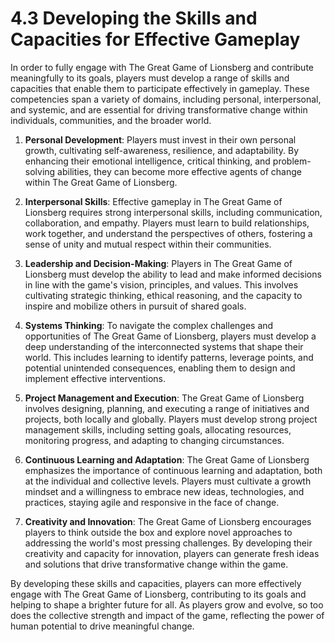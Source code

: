 # 4.3 Developing the Skills and Capacities for Effective Gameplay

In order to fully engage with The Great Game of Lionsberg and contribute meaningfully to its goals, players must develop a range of skills and capacities that enable them to participate effectively in gameplay. These competencies span a variety of domains, including personal, interpersonal, and systemic, and are essential for driving transformative change within individuals, communities, and the broader world.

1.  **Personal Development**: Players must invest in their own personal growth, cultivating self-awareness, resilience, and adaptability. By enhancing their emotional intelligence, critical thinking, and problem-solving abilities, they can become more effective agents of change within The Great Game of Lionsberg.
    
2.  **Interpersonal Skills**: Effective gameplay in The Great Game of Lionsberg requires strong interpersonal skills, including communication, collaboration, and empathy. Players must learn to build relationships, work together, and understand the perspectives of others, fostering a sense of unity and mutual respect within their communities.
    
3.  **Leadership and Decision-Making**: Players in The Great Game of Lionsberg must develop the ability to lead and make informed decisions in line with the game's vision, principles, and values. This involves cultivating strategic thinking, ethical reasoning, and the capacity to inspire and mobilize others in pursuit of shared goals.
    
4.  **Systems Thinking**: To navigate the complex challenges and opportunities of The Great Game of Lionsberg, players must develop a deep understanding of the interconnected systems that shape their world. This includes learning to identify patterns, leverage points, and potential unintended consequences, enabling them to design and implement effective interventions.
    
5.  **Project Management and Execution**: The Great Game of Lionsberg involves designing, planning, and executing a range of initiatives and projects, both locally and globally. Players must develop strong project management skills, including setting goals, allocating resources, monitoring progress, and adapting to changing circumstances.
    
6.  **Continuous Learning and Adaptation**: The Great Game of Lionsberg emphasizes the importance of continuous learning and adaptation, both at the individual and collective levels. Players must cultivate a growth mindset and a willingness to embrace new ideas, technologies, and practices, staying agile and responsive in the face of change.
    
7.  **Creativity and Innovation**: The Great Game of Lionsberg encourages players to think outside the box and explore novel approaches to addressing the world's most pressing challenges. By developing their creativity and capacity for innovation, players can generate fresh ideas and solutions that drive transformative change within the game.
    

By developing these skills and capacities, players can more effectively engage with The Great Game of Lionsberg, contributing to its goals and helping to shape a brighter future for all. As players grow and evolve, so too does the collective strength and impact of the game, reflecting the power of human potential to drive meaningful change.